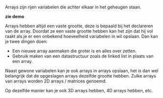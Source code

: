 Arrays zijn rijen variabelen die achter elkaar in het geheugen staan.

**zie demo**

Arrays hebben altijd een vaste grootte, deze is bepaald bij het declareren van de array.
Doordat ze een vaste grootte hebben kan het zijn dat hij vol raakt als je er een onbekend hoeveelheid variabelen in wil opslaan.
Dan kan je twee dingen doen:
 - Een nieuwe array aanmaken die groter is en alles over zetten.
 - Gebruik maken van een datastructuur zoals de linked list in plaats van een array.

Naast gewone variabelen kan je ook arrays in arrays opslaan, het is dan wel belangrijk dat de opgeslagen arrays dezelfde grootte hebben.
Zulke arrays van arrays worden 2D arrays / matrices genoemd.

Op dezelfde manier kan je ook 3D arrays hebben, 4D arrays hebben, etc.

